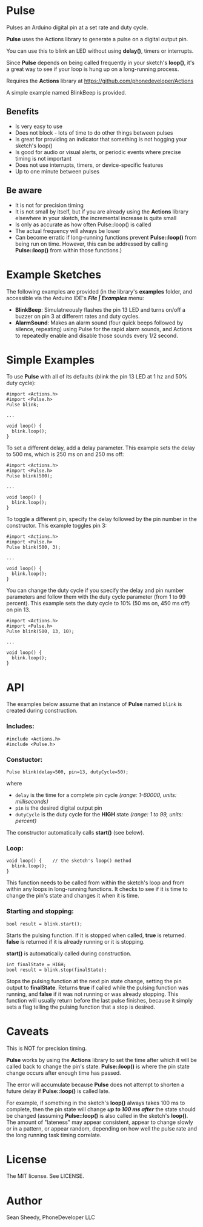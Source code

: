 # Pulse
Pulses an Arduino digital pin at a set rate and duty cycle.

**Pulse** uses the Actions library to generate a pulse on a digital output pin.

You can use this to blink an LED without using **delay()**, timers or interrupts.

Since **Pulse** depends on being called frequently in your sketch's **loop()**, it's a great way to see if your loop is hung up on a long-running process.

Requires the **Actions** library at https://github.com/phonedeveloper/Actions

A simple example named BlinkBeep is provided.

## Benefits
 * Is very easy to use
 * Does not block - lots of time to do other things between pulses
 * Is great for providing an indicator that something is not hogging your sketch's loop()
 * Is good for audio or visual alerts, or periodic events where precise timing is not important
 * Does not use interrupts, timers, or device-specific features
 * Up to one minute between pulses

## Be aware
 * It is not for precision timing
 * It is not small by itself, but if you are already using the **Actions** library elsewhere in your sketch, the incremental increase is quite small
 * Is only as accurate as how often Pulse::loop() is called
 * The actual frequency will always be lower
 * Can become erratic if long-running functions prevent **Pulse::loop()** from being run on time. However, this can be addressed by calling **Pulse::loop()** from within those functions.)

# Example Sketches
The following examples are provided (in the library's **examples** folder, and accessible via the Arduino IDE's ***File | Examples*** menu:

* **BlinkBeep**: Simulatneously flashes the pin 13 LED and turns on/off a buzzer on pin 3 at different rates and duty cycles.
* **AlarmSound**: Makes an alarm sound (four quick beeps followed by silence, repeating) using Pulse for the rapid alarm sounds, and Actions to repeatedly enable and disable those sounds every 1/2 second.

# Simple Examples

To use **Pulse** with all of its defaults (blink the pin 13 LED at 1 hz and 50% duty cycle):

```
#import <Actions.h>
#import <Pulse.h>
Pulse blink;

...

void loop() {
  blink.loop();
}
```
To set a different delay, add a delay parameter. This example sets the delay to 500 ms, which is 250 ms on and 250 ms off:

```
#import <Actions.h>
#import <Pulse.h>
Pulse blink(500);

...

void loop() {
  blink.loop();
}
```
To toggle a different pin, specify the delay followed by the pin number in the constructor. This example toggles pin 3:

```
#import <Actions.h>
#import <Pulse.h>
Pulse blink(500, 3);

...

void loop() {
  blink.loop();
}
```

You can change the duty cycle if you specify the delay and pin number parameters and follow them with the duty cycle parameter (from 1 to 99 percent). This example sets the duty cycle to 10% (50 ms on, 450 ms off)
on pin 13.

```
#import <Actions.h>
#import <Pulse.h>
Pulse blink(500, 13, 10);

...

void loop() {
  blink.loop();
}
```
# API
The examples below assume that an instance of **Pulse** named ```blink``` is created during construction.

### Includes:
```
#include <Actions.h>
#include <Pulse.h>
```

### Constuctor:
```
Pulse blink(delay=500, pin=13, dutyCycle=50);
```
where

* ```delay``` is the time for a complete pin cycle *(range: 1-60000, units: milliseconds)*
* ```pin``` is the desired digital output pin
* ```dutyCycle``` is the duty cycle for the **HIGH** state *(range: 1 to 99, units: percent)*

The constructor automatically calls **start()** (see below).

### Loop:

```
void loop() {    // the sketch's loop() method
  blink.loop();
}
```

This function needs to be called from within the sketch's loop and from within any loops in long-running functions. It checks to see if it is time to change the pin's state and changes it when it is time.

### Starting and stopping:
```
bool result = blink.start();
```
Starts the pulsing function. If it is stopped when called, **true** is returned.  **false** is returned if it is already running or it is stopping.

**start()** is automatically called during construction.

```
int finalState = HIGH;
bool result = blink.stop(finalState);
```
Stops the pulsing function at the next pin state change, setting the pin output to **finalState**. Returns **true** if called while the pulsing function was running, and **false** if it was not running or was already stopping. This function will usually return before the last pulse finishes, because it simply sets a flag telling the pulsing function that a stop is desired.
 
# Caveats

This is NOT for precision timing.

**Pulse** works by using the **Actions** library to set the time after which it will be called back to change the pin's state. **Pulse::loop()** is where the pin state change occurs after enough time has passed.

The error will accumulate because **Pulse** does not attempt to shorten a future delay if **Pulse::loop()** is called late.

For example, if something in the sketch's **loop()** always takes 100 ms to complete, then the pin state will change ***up to 100 ms after*** the state should be changed (assuming **Pulse::loop()** is also called in the sketch's **loop()**. The amount of "lateness" may appear consistent, appear to change slowly or in a pattern, or appear random, depending on how well the pulse rate and the long running task timing correlate.

# License
The MIT license. See LICENSE.
# Author
Sean Sheedy, PhoneDeveloper LLC